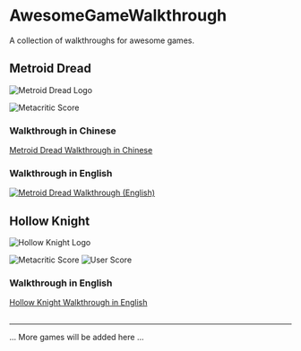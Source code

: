 # AwesomeGameWalkthrough

A collection of walkthroughs for awesome games.

## Metroid Dread

![Metroid Dread Logo](https://www.metacritic.com/a/img/catalog/provider/6/12/6-1-803951-52.jpg)

![Metacritic Score](https://img.shields.io/badge/Metacritic-88%2F100-green?style=flat-square&logo=metacritic)

### Walkthrough in Chinese

[Metroid Dread Walkthrough in Chinese](https://www.bilibili.com/video/BV19q4y197jG)

### Walkthrough in English

[![Metroid Dread Walkthrough (English)](https://img.youtube.com/vi/7_YC7IW1zCU/0.jpg)](https://www.youtube.com/watch?v=7_YC7IW1zCU "Metroid Dread Walkthrough (English)")

## Hollow Knight

![Hollow Knight Logo](https://www.metacritic.com/a/img/catalog/provider/6/12/6-1-623148-52.jpg)

![Metacritic Score](https://img.shields.io/badge/Metacritic-90%2F100-green?style=flat-square&logo=metacritic)
![User Score](https://img.shields.io/badge/User%20Score-8.9%2F10-blue?style=flat-square&logo=metacritic)

### Walkthrough in English

[Hollow Knight Walkthrough in English](https://www.youtube.com/watch?v=G1atkq4C1KU)

## 

---

... More games will be added here ...